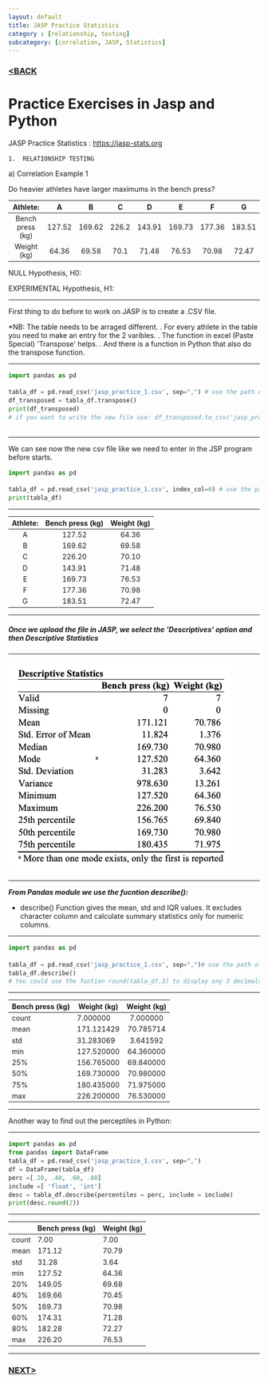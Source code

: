 ```yaml
---
layout: default
title: JASP Practice Statistics
category : [relationship, testing]
subcategory: [correlation, JASP, Statistics]
---
```

### [<BACK](/index.md)
# Practice Exercises in Jasp and Python

JASP Practice Statistics : https://jasp-stats.org

    1.	RELATIONSHIP TESTING
    
a)	Correlation Example 1

Do heavier athletes have larger maximums in the bench press?

|     Athlete:     |    A   |    B   |   C   |    D   |    E   |    F   |    G   |
|:----------------:|:------:|:------:|:-----:|:------:|:------:|:------:|:------:|
| Bench press (kg) | 127.52 | 169.62 | 226.2 | 143.91 | 169.73 | 177.36 | 183.51 |
|    Weight (kg)   |  64.36 |  69.58 |  70.1 |  71.48 |  76.53 |  70.98 |  72.47 |


NULL Hypothesis, H0:

EXPERIMENTAL Hypothesis, H1:

---
First thing to do before to work on JASP is to create a .CSV file.  

*NB: The table needs to be arraged different.
. For every athlete in the table you need to make an entry for the 2 varibles.
. The function in excel (Paste Special) 'Transpose' helps.
. And there is a function in Python that also do the transpose function.

---

```Python
import pandas as pd

tabla_df = pd.read_csv('jasp_practice_1.csv', sep=",") # use the path of your file
df_transposed = tabla_df.transpose()
print(df_transposed)
# if you want to write the new file use: df_transposed.to_csv('jasp_practice_2.csv')
    
```

---

We can see now the new csv file like we need to enter in the JSP program before starts.

```Python
import pandas as pd

tabla_df = pd.read_csv('jasp_practice_1.csv', index_col=0) # use the path of your file
print(tabla_df)
```

---


| Athlete: | Bench press (kg) | Weight (kg) |
|:--------:|:----------------:|:-----------:|
|     A    |      127.52      |    64.36    |
|     B    |      169.62      |    69.58    |
|     C    |      226.20      |    70.10    |
|     D    |      143.91      |    71.48    |
|     E    |      169.73      |    76.53    |
|     F    |      177.36      |    70.98    |
|     G    |      183.51      |    72.47    |


---


##### Once we upload the file in JASP, we select the 'Descriptives' option and then Descriptive Statistics 


---

![image](./assets/Jaspdescriptive1.png)

---

***From Pandas module we use the fucntion describe():***
- describe() Function gives the mean, std and IQR values. 
It excludes character column and calculate summary statistics only for numeric columns. 

---

```Python
import pandas as pd

tabla_df = pd.read_csv('jasp_practice_1.csv', sep=",")# use the path of your file
tabla_df.describe()
# You could use the funtion round(tabla_df,3) to display ony 3 decimals
```

---

| Bench press (kg) | Weight (kg) | Weight (kg) |
|------------------|-------------|:-----------:|
| count            | 7.000000    | 7.000000    |
| mean             | 171.121429  | 70.785714   |
| std              | 31.283069   | 3.641592    |
| min              | 127.520000  | 64.360000   |
| 25%              | 156.765000  | 69.840000   |
| 50%              | 169.730000  | 70.980000   |
| 75%              | 180.435000  | 71.975000   |
| max              | 226.200000  | 76.530000   |

---

Another way to find out the perceptiles in Python:

---

```Python
import pandas as pd
from pandas import DataFrame
tabla_df = pd.read_csv('jasp_practice_1.csv', sep=",")
df = DataFrame(tabla_df)
perc =[.20, .40, .60, .80] 
include =[ 'float', 'int'] 
desc = tabla_df.describe(percentiles = perc, include = include) 
print(desc.round(2))
```

---

|       | Bench press (kg) | Weight (kg) |
|-------|------------------|-------------|
| count | 7.00             | 7.00        |
| mean  | 171.12           | 70.79       |
| std   | 31.28            | 3.64        |
| min   | 127.52           | 64.36       |
| 20%   | 149.05           | 69.68       |
| 40%   | 169.66           | 70.45       |
| 50%   | 169.73           | 70.98       |
| 60%   | 174.31           | 71.28       |
| 80%   | 182.28           | 72.27       |
| max   | 226.20           | 76.53       |

---




### [NEXT>](/exercise2.md)
